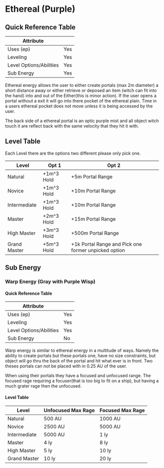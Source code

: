 # Ethereal (Purple)

## Quick Reference Table

| Attribute               |     |
|-------------------------|-----|
| Uses (ep)               | Yes |
| Leveling                | Yes |
| Level Options/Abilities | Yes |
| Sub Energy              | Yes |

Ethereal energy allows the user to either create portals (max 2m diameter) a short distance away or
either retrieve or deposed an item (witch can fit into the hand) into and out of the Either(this is minor action). If the user opens
a portal without a exit it will go into there pocket of the ethereal plain. Time in a users ethereal
pocket does not move unless it is being accessed by the user.

The back side of a ethereal portal is an optic purple mist and all object witch touch it are
reflect back with the same velocity that they hit it with.

## Level Table
Each Level there are the options two different please only pick one.

| Level        | Opt 1      | Opt 2                                                |
|--------------|------------|------------------------------------------------------|
| Natural      | +1m^3 Hold | +5m Portal Range                                     |
| Novice       | +1m^3 Hold | +10m Portal Range                                    |
| Intermediate | +1m^3 Hold | +10m Portal Range                                    |
| Master       | +2m^3 Hold | +15m Portal Range                                    |
| High Master  | +3m^3 Hold | +500m Portal Range                                   |
| Grand Master | +5m^3 Hold | +1k Portal Range and Pick one former unpicked option |

## Sub Energy

### Warp Energy (Gray with Purple Wisp)

#### Quick Reference Table

| Attribute               |     |
|-------------------------|-----|
| Uses (ep)               | Yes |
| Leveling                | Yes |
| Level Options/Abilities | Yes |
| Sub Energy              | No  | 

Warp energy is similar to ethereal energy in a multitude of ways. Namely the ability to create
portals but these portals one, have no size constraints, but object will go thru the back of the
portal and hit what ever is in front. Two theses portals can not be placed with in 0.25 AU of the
user.

When using their portals they have a focused and unfocused range. The focused rage requiring a focuser(that is too big
to fit on a ship), but having a much grater rage then the unfocused.

#### Level Table

| Level        | Unfocused Max Rage | Focused Max Rage |
|--------------|--------------------|------------------|
| Natural      | 500 AU             | 1000 AU          |
| Novice       | 2500 AU            | 5000 AU          |
| Intermediate | 5000 AU            | 1 ly             |
| Master       | 4 ly               | 8 ly             |
| High Master  | 5 ly               | 10 ly            |
| Grand Master | 10 ly              | 20 ly            |

